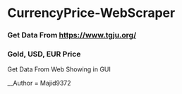 # CurrencyPrice-WebScraper

### Get Data From https://www.tgju.org/ ###
### Gold, USD, EUR Price ###

Get Data From Web Showing in GUI 


__Author = Majid9372
